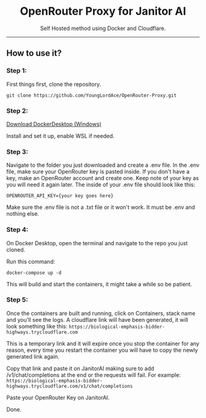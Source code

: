 <h1 align="center">OpenRouter Proxy for Janitor AI</h1>

<p align="center">Self Hosted method using Docker and Cloudflare.</p>

<hr>
  
## How to use it?

### Step 1:

First things first, clone the repository.
```
git clone https://github.com/YoungLordAce/OpenRouter-Proxy.git
```

### Step 2:

[Download DockerDesktop (Windows)](https://app.docker.com/)

Install and set it up, enable WSL if needed. 

### Step 3: 

Navigate to the folder you just downloaded and create a .env file.
In the .env file, make sure your OpenRouter key is pasted inside. If you don't have a key, make an OpenRouter account and create one. Keep note of your key as you will need it again later.
The inside of your .env file should look like this: 
```
OPENROUTER_API_KEY={your key goes here}
```
Make sure the .env file is not a .txt file or it won't work. It must be .env and nothing else.

### Step 4: 

On Docker Desktop, open the terminal and navigate to the repo you just cloned.

Run this command:
```
docker-compose up -d
``` 
This will build and start the containers, it might take a while so be patient.

### Step 5: 

Once the containers are built and running, click on Containers, stack name and you'll see the logs. A cloudflare link will have been generated, it will look something like this:
```https://biological-emphasis-bidder-highways.trycloudflare.com```

This is a temporary link and it will expire once you stop the container for any reason, every time you restart the container you will have to copy the newly generated link again.

Copy that link and paste it on JanitorAI making sure to add /v1/chat/completions at the end or the requests will fail. For example: ```https://biological-emphasis-bidder-highways.trycloudflare.com/v1/chat/completions```

Paste your OpenRouter Key on JanitorAI.

Done.



